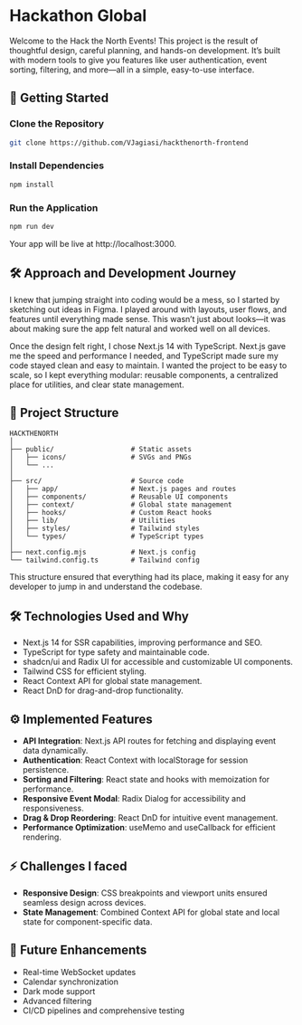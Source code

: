# Hackathon Global

Welcome to the Hack the North Events! This project is the result of thoughtful design, careful planning, and hands-on development. It’s built with modern tools to give you features like user authentication, event sorting, filtering, and more—all in a simple, easy-to-use interface.

## 🚀 Getting Started

### Clone the Repository
```bash
git clone https://github.com/VJagiasi/hackthenorth-frontend
```

### Install Dependencies
```bash
npm install
```

### Run the Application
```bash
npm run dev
```

Your app will be live at http://localhost:3000.

## 🛠️ Approach and Development Journey

I knew that jumping straight into coding would be a mess, so I started by sketching out ideas in Figma. I played around with layouts, user flows, and features until everything made sense. This wasn’t just about looks—it was about making sure the app felt natural and worked well on all devices.

Once the design felt right, I chose Next.js 14 with TypeScript. Next.js gave me the speed and performance I needed, and TypeScript made sure my code stayed clean and easy to maintain. I wanted the project to be easy to scale, so I kept everything modular: reusable components, a centralized place for utilities, and clear state management.

## 📁 Project Structure

```
HACKTHENORTH
│
├── public/                   # Static assets
│   ├── icons/                # SVGs and PNGs
│   └── ...
│
├── src/                      # Source code
│   ├── app/                  # Next.js pages and routes
│   ├── components/           # Reusable UI components
│   ├── context/              # Global state management
│   ├── hooks/                # Custom React hooks
│   ├── lib/                  # Utilities
│   ├── styles/               # Tailwind styles
│   └── types/                # TypeScript types
│
├── next.config.mjs           # Next.js config
└── tailwind.config.ts        # Tailwind config
```

This structure ensured that everything had its place, making it easy for any developer to jump in and understand the codebase.

## 🛠️ Technologies Used and Why

- Next.js 14 for SSR capabilities, improving performance and SEO.
- TypeScript for type safety and maintainable code.
- shadcn/ui and Radix UI for accessible and customizable UI components.
- Tailwind CSS for efficient styling.
- React Context API for global state management.
- React DnD for drag-and-drop functionality.

## ⚙️ Implemented Features

- **API Integration**: Next.js API routes for fetching and displaying event data dynamically.
- **Authentication**: React Context with localStorage for session persistence.
- **Sorting and Filtering**: React state and hooks with memoization for performance.
- **Responsive Event Modal**: Radix Dialog for accessibility and responsiveness.
- **Drag & Drop Reordering**: React DnD for intuitive event management.
- **Performance Optimization**: useMemo and useCallback for efficient rendering.

## ⚡ Challenges I faced

- **Responsive Design**: CSS breakpoints and viewport units ensured seamless design across devices.
- **State Management**: Combined Context API for global state and local state for component-specific data.

## 🔮 Future Enhancements

- Real-time WebSocket updates
- Calendar synchronization
- Dark mode support
- Advanced filtering
- CI/CD pipelines and comprehensive testing
